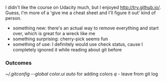 I didn't like the course on Udacity much, but I enjoyed http://try.github.io/.
Guess, I'm more of a 'give me a cheat sheet and I'll figure it out' kind of person.

* something new: there's an actual way to remove everything and start over, which is great for a wreck like me
* something surprising: cherry-pick seems fun
* something of use: I definitely would use check status, cause I completely ignored it while reading about git before

### Outcomes 
*~/.gitconfig --global color.ui auto* for adding colors
*q* - leave from git log

